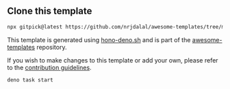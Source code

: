 ## Clone this template

```bash
npx gitpick@latest https://github.com/nrjdalal/awesome-templates/tree/main/hono-apps/hono-deno
```

This template is generated using [hono-deno.sh](https://github.com/nrjdalal/awesome-templates/blob/main/.github/.scripts/hono-deno.sh) and is part of the [awesome-templates](https://github.com/nrjdalal/awesome-templates) repository.

If you wish to make changes to this template or add your own, please refer to the [contribution guidelines](https://github.com/nrjdalal/awesome-templates?tab=readme-ov-file#contributing).

```
deno task start
```

